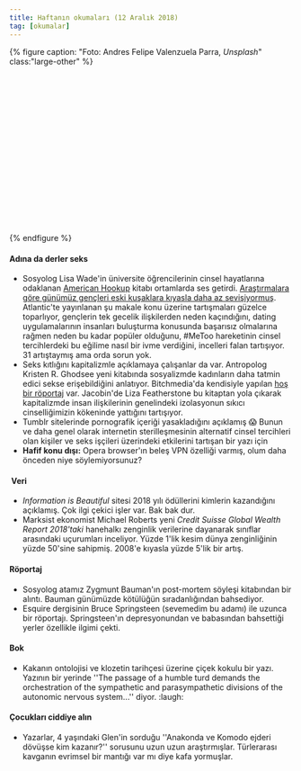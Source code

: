 ```yaml
---
title: Haftanın okumaları (12 Aralık 2018)
tag: [okumalar]
---
```


{% figure caption: "Foto: Andres Felipe Valenzuela Parra, _Unsplash_" class:"large-other" %}
<div class="ratio-box" style="padding-bottom: 56.25%">
<img class="lazyload" data-src="/assets/img/others/bok.jpeg">
</div>
{% endfigure %}

#### Adına da derler seks

-  Sosyolog Lisa Wade'in üniversite öğrencilerinin cinsel hayatlarına odaklanan [American Hookup](https://lisa-wade.com/american-hookup/) kitabı ortamlarda ses getirdi. [Araştırmalara göre günümüz gençleri eski kuşaklara kıyasla daha az sevişiyormuş](https://www.politico.com/magazine/story/2018/02/08/why-young-americans-having-less-sex-216953). Atlantic'te yayınlanan şu makale konu üzerine tartışmaları güzelce toparlıyor, gençlerin tek gecelik ilişkilerden neden kaçındığını, dating uygulamalarının insanları buluşturma konusunda başarısız olmalarına rağmen neden bu kadar popüler olduğunu, #MeToo hareketinin cinsel tercihlerdeki bu eğilime nasıl bir ivme verdiğini, incelleri falan tartışıyor. 31 artıştaymış ama orda sorun yok. [](https://www.theatlantic.com/magazine/archive/2018/12/the-sex-recession/573949/)
- Seks kıtlığını kapitalizmle açıklamaya çalışanlar da var. Antropolog Kristen R. Ghodsee yeni kitabında sosyalizmde kadınların daha tatmin edici sekse erişebildiğini anlatıyor. Bitchmedia'da kendisiyle yapılan [hoş bir röportaj](https://www.bitchmedia.org/article/kristen-r-ghodsee-why-women-have-better-sex-under-socialism) var. Jacobin'de Liza Featherstone bu kitaptan yola çıkarak kapitalizmde insan ilişkilerinin genelindeki izolasyonun sıkıcı cinselliğimizin kökeninde yattığını tartışıyor. [](https://jacobinmag.com/2018/11/women-better-sex-under-socialism-review/)
- Tumblr sitelerinde pornografik içeriği yasakladığını açıklamış :scream: Bunun ve daha genel olarak internetin sterilleşmesinin alternatif cinsel tercihleri olan kişiler ve seks işçileri üzerindeki etkilerini tartışan bir yazı için [](https://www.buzzfeednews.com/article/bryanwashington/tumblr-porn-ban-craigslist-personals-sex-online-communities)
- __Hafif konu dışı:__ Opera browser'ın beleş VPN özelliği varmış, olum daha önceden niye söylemiyorsunuz?

####  Veri 

- _Information is Beautiful_ sitesi 2018 yılı ödüllerini kimlerin kazandığını açıklamış. Çok ilgi çekici işler var. Bak bak dur. [](https://www.informationisbeautifulawards.com/news/323-information-is-beautiful-awards-2018-the-winners)
- Marksist ekonomist Michael Roberts yeni _Credit Suisse Global Wealth Report 2018'taki_ hanehalkı zenginlik verilerine dayanarak sınıflar arasındaki uçurumları inceliyor. Yüzde 1'lik kesim dünya zenginliğinin yüzde 50'sine sahipmiş. 2008'e kıyasla yüzde 5'lik bir artış. [](https://thenextrecession.wordpress.com/2018/12/04/the-top-1-own-48-of-all-global-personal-wealth-10-own-85/)

#### Röportaj

- Sosyolog atamız Zygmunt Bauman'ın post-mortem söyleşi kitabından bir alıntı. Bauman günümüzde kötülüğün sıradanlığından bahsediyor. [](https://www.nybooks.com/daily/2018/12/06/evil-has-been-trivialized-a-final-conversation-with-zymunt-bauman/?utm_source=feedburner&utm_medium=feed&utm_campaign=Feed%3A+nybooks+%28The+New+York+Review+of+Books%29)
- Esquire dergisinin Bruce Springsteen (sevemedim bu adamı) ile uzunca bir röportajı. Springsteen'ın depresyonundan ve babasından bahsettiği yerler özellikle ilgimi çekti. [](https://www.esquire.com/entertainment/a25133821/bruce-springsteen-interview-netflix-broadway-2018/?src=longreads&utm_source=Longreads+Newsletters&utm_campaign=04a7870b89-Longreads_Top_5_November_30_2018&utm_medium=email&utm_term=0_bd2ad42066-04a7870b89-241688925&mc_cid=04a7870b89&mc_eid=6c95a7965a)

#### Bok

-  Kakanın ontolojisi ve klozetin tarihçesi üzerine çiçek kokulu bir yazı. Yazının bir yerinde ''The passage of a humble turd demands the orchestration of the sympathetic and parasympathetic divisions of the autonomic nervous system...'' diyor. :laugh: [](https://www.theguardian.com/news/2018/nov/30/bowel-movement-change-the-way-you-poo-squatty-potty-toilet)

#### Çocukları ciddiye alın

- Yazarlar, 4 yaşındaki Glen'in sorduğu ''Anakonda ve Komodo ejderi dövüşse kim kazanır?'' sorusunu uzun uzun araştırmışlar. Türlerarası kavganın evrimsel bir mantığı var mı diye kafa yormuşlar. [](https://fivethirtyeight.com/features/who-would-win-a-fight-between-an-anaconda-and-a-komodo-dragon/)